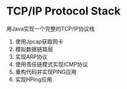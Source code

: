 # TCP/IP Protocol Stack
用Java实现一个完整的TCP/IP协议栈

1. 使用Jpcap获取网卡
2. 模拟数据链路层
3. 实现ARP协议
4. 使用责任链模式实现ICMP协议
5. 重构代码并实现PING应用
6. 实现HPing应用
